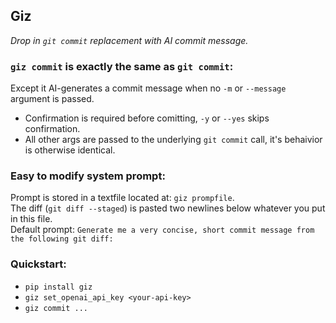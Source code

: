 ## Giz
_Drop in `git commit` replacement with AI commit message._

### `giz commit` is exactly the same as `git commit`:
Except it AI-generates a commit message when no `-m` or `--message` argument is passed.  
- Confirmation is required before comitting, `-y` or `--yes` skips confirmation.  
- All other args are passed to the underlying `git commit` call, it's behaivior is otherwise identical.

### Easy to modify system prompt:
Prompt is stored in a textfile located at: `giz prompfile`.  
The diff (`git diff --staged`) is pasted two newlines below whatever you put in this file.  
Default prompt: `Generate me a very concise, short commit message from the following git diff:`


### Quickstart:

- `pip install giz`
- `giz set_openai_api_key <your-api-key>`
- `giz commit ...`
